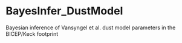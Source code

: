 # BayesInfer_DustModel
Bayesian inference of Vansyngel et al. dust model parameters in the BICEP/Keck footprint
